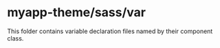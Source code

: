 # myapp-theme/sass/var

This folder contains variable declaration files named by their component class.

